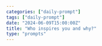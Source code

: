 ```yaml
---
categories: ["daily-prompt"]
tags: ["daily-prompt"]
date: "2024-06-09T15:00:00Z"
title: "Who inspires you and why?"
type: "prompts"
---
```

